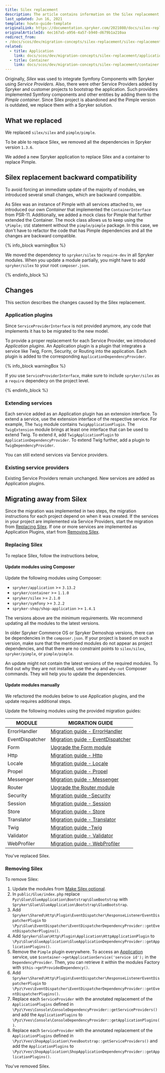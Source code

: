 ```yaml
---
title: Silex replacement
description: The article contains information on the Silex replacement, backward compatibility, steps to be taken, changes in the old procedure and the new procedure.
last_updated: Jun 16, 2021
template: howto-guide-template
originalLink: https://documentation.spryker.com/2021080/docs/silex-replacement
originalArticleId: 4ec167a5-a956-4a57-b940-d679b1a210aa
redirect_from:
- /docs/scos/dev/migration-concepts/silex-replacement/silex-replacement.html
related:
  - title: Application
    link: docs/scos/dev/migration-concepts/silex-replacement/application.html
  - title: Container
    link: docs/scos/dev/migration-concepts/silex-replacement/container.html
---
```


Originally, *Silex* was used to integrate Symfony Components with Spryker using *Service Providers*. Also, there were other Service Providers added by Spryker and customer projects to bootstrap the application. Such providers implemented Symfony components and other entities by adding them to the *Pimple container*. Since Silex project is abandoned and the Pimple version is outdated, we replace them with a Spryker solution.

## What we replaced

We replaced `silex/silex` and `pimple/pimple`.

To be able to replace Silex, we removed all the dependencies in Spryker version `1.3.6`.

We added a new Spryker application to replace Silex and a container to replace Pimple.

## Silex replacement backward compatibility

To avoid forcing an immediate update of the majority of modules, we introduced several small changes, which are backward compatible.

As Silex was an instance of Pimple with all services attached to, we introduced our own *Container* that implemented the `ContainerInterface` from PSR-11<!--](https://www.php-fig.org/psr/psr-11/) check if it works before restoring -->. Additionally, we added a mock class for Pimple that further extended the Container. The mock class allows us to keep using the `\Pimple;` `USE` statement without the `pimple/pimple` package. In this case, we don't have to refactor the code that has Pimple dependencies and all the changes are backward compatible.

{% info_block warningBox %}

We moved the dependency to `spryker/silex` to `require-dev` in all Spryker modules.
When you update a module partially, you might have to add `spryker/silex` to your root `composer.json`.

{% endinfo_block %}

## Changes

This section describes the changes caused by the Silex replacement.

### Application plugins

Since `ServiceProviderInterface` is not provided anymore, any code that implements it has to be migrated to the new model.

To provide a proper replacement for each Service Provider, we introduced *Application plugins*. An Application plugin is a plugin that integrates a service like Twig, Form, Security, or Routing into the application. Each plugin is added to the corresponding `ApplicationDependencyProvider`.

{% info_block warningBox %}

If you use `ServiceProviderInterface`, make sure to include `spryker/silex` as a `require` dependecy on the project level.

{% endinfo_block %}

### Extending services

Each service added as an Application plugin has an extension interface. To extend a service, use the extension interface of the respective service. For example, The `Twig` module contains `TwigApplicationPlugin`. The `TwigExtension` module brings at least one interface that can be used to extend Twig. To extend it, add `TwigApplicationPlugin` to `ApplicationDependencyProvider`. To extend Twig further, add a plugin to `TwigDependencyProvider`.

You can still extend services via Service providers.

### Existing service providers

Existing Service Providers remain unchanged. New services are added as Application plugins.

## Migrating away from Silex

Since the migration was implemented in two steps, the migration instructions for each project depend on when it was created. If the services in your project are implemented via Service Providers, start the migration from [Replacing Silex](#replacing-silex). If one or more services are implemented as Application Plugins, start from [Removing Silex](#removing-silex).

### Replacing Silex

To replace Silex, follow the instructions below,

#### Update modules using Composer

Update the following modules using Composer:

- `spryker/application` >= `3.13.2`
- `spryker/container` >= `1.1.0`
- `spryker/silex` >= `2.1.0`
- `spryker/symfony` >= `3.2.2`
- `spryker-shop/shop-application` >= `1.4.1`

The versions above are the minimum requirements. We recommend updating all the modules to the latest versions.

In older Spryker Commerce OS or Spryker Demoshop versions, there can be dependencies in the `composer.json`. If your project is based on such a version, make sure that the mentioned modules do not appear as project dependencies, and that there are no constraint points to `silex/silex`, `spryker/pimple`, or `pimple/pimple`.

An update might not contain the latest versions of the required modules. To find out why they are not installed, use the `why` and `why-not` Composer commands. They will help you to update the dependencies.

#### Update modules manually

We refactored the modules below to use Application plugins, and the update requires additional steps.  

Update the following modules using the provided migration guides:

| MODULE | MIGRATION GUIDE |
| --- | --- |
| ErrorHandler | [Migration guide - ErrorHandler](/docs/dg/dev/upgrade-and-migrate/silex-replacement/upgrade-modules/upgrade-the-errorhandler-module.html) |
| EventDispatcher | [Migration guide - EventDispatcher](/docs/dg/dev/upgrade-and-migrate/silex-replacement/upgrade-modules/upgrade-the-eventdispatcher-module.html) |
| Form | [Upgrade the Form module](/docs/dg/dev/upgrade-and-migrate/silex-replacement/upgrade-modules/upgrade-the-form-module.html) |
| Http | [Migration guide - Http](/docs/dg/dev/upgrade-and-migrate/silex-replacement/upgrade-modules/upgrade-the-http-module.html) |
| Locale | [Migration guide - Locale](/docs/dg/dev/upgrade-and-migrate/silex-replacement/upgrade-modules/upgrade-the-locale-module.html) |
| Propel | [Migration guide - Propel](/docs/dg/dev/upgrade-and-migrate/silex-replacement/upgrade-modules/upgrade-the-propel-module.html) |
| Messenger | [Migration guide - Messenger](/docs/dg/dev/upgrade-and-migrate/silex-replacement/upgrade-modules/upgrade-the-messenger-module.html) |
| Router | [Upgrade the Router module](/docs/dg/dev/upgrade-and-migrate/silex-replacement/upgrade-modules/upgrade-the-router-module.html) |
| Security | [Migration guide -Security](/docs/dg/dev/upgrade-and-migrate/silex-replacement/upgrade-modules/upgrade-the-security-module.html) |
| Session | [Migration guide - Session](/docs/dg/dev/upgrade-and-migrate/silex-replacement/upgrade-modules/upgrade-the-session-module.html) |
| Store | [Migration guide - Store](/docs/dg/dev/upgrade-and-migrate/silex-replacement/upgrade-modules/upgrade-the-store-module.html) |
| Translator | [Migration guide - Translator](/docs/dg/dev/upgrade-and-migrate/silex-replacement/upgrade-modules/upgrade-the-translator-module.html) |
| Twig | [Migration guide -Twig](/docs/dg/dev/upgrade-and-migrate/silex-replacement/upgrade-modules/upgrade-the-twig-module.html) |
| Validator | [Migration guide - Validator](/docs/dg/dev/upgrade-and-migrate/silex-replacement/upgrade-modules/upgrade-the-validator-module.html) |
| WebProfiler | [Migration guide - WebProfiler](/docs/dg/dev/upgrade-and-migrate/silex-replacement/upgrade-modules/upgrade-the-webprofiler-module.html) |

You've replaced Silex.

### Removing Silex

To remove Silex:

1. Update the modules from [Make Silex optional](https://api.release.spryker.com/release-group/2589).
2. In `public/Glue/index.php` replace `Pyz\Glue\GlueApplication\Bootstrap\GlueBootstrap` with `Spryker\Glue\GlueApplication\Bootstrap\GlueBootstrap`.
3. Add `Spryker\Shared\Http\Plugin\EventDispatcher\ResponseListenerEventDispatcherPlugin` to `\Pyz\Glue\EventDispatcher\EventDispatcherDependencyProvider::getEventDispatcherPlugins()`.
4. Add `Spryker\Glue\Http\Plugin\Application\HttpApplicationPlugin` to `\Pyz\Glue\GlueApplication\GlueApplicationDependencyProvider::getApplicationPlugins()`.
5. Remove the `Pimple` plugin everywhere. To access an [Application](/docs/dg/dev/upgrade-and-migrate/silex-replacement/application.html) service, use `$container->getApplicationService('service id');` in the `DependencyProvider`. Then, you can retrieve it within the modules Factory with `$this->getProvidedDependency()`.
6. Add `Spryker\Shared\Http\Plugin\EventDispatcher\ResponseListenerEventDispatcherPlugin` to `\Pyz\Yves\EventDispatcher\EventDispatcherDependencyProvider::getEventDispatcherPlugins()`.
7. Replace each `ServiceProvider` with the annotated replacement of the `ApplicationPlugins` defined in `\Pyz\Yves\Console\ConsoleDependencyProvider::getServiceProviders()` and add the `ApplicationPlugins` to `\Pyz\Yves\Console\ConsoleDependencyProvider::getApplicationPlugins()`.
8. Replace each `ServiceProvider` with the annotated replacement of the `ApplicationPlugins` defined in `\Pyz\Yves\ShopApplication\YvesBootstrap::getServiceProviders()` and add the `ApplicationPlugins` to `\Pyz\Yves\ShopApplication\ShopApplicationDependencyProvider::getApplicationPlugins()`.

You've removed Silex.
